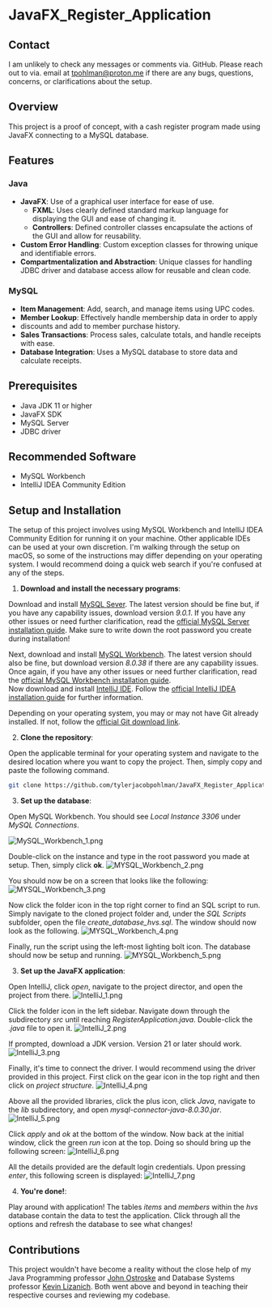 # JavaFX_Register_Application

## Contact
I am unlikely to check any messages or comments via. GitHub. Please reach out to via. email
at [tpohlman@proton.me](mailto:tpohlman@proton.me) if there are any bugs, questions, concerns, or
clarifications about the setup.
## Overview
This project is a proof of concept, with a cash register program made
using JavaFX connecting to a MySQL database.

## Features
### Java
- **JavaFX**: Use of a graphical user interface for ease of use.
  - **FXML**: Uses clearly defined standard markup language for 
displaying the GUI and ease of changing it.
  - **Controllers**: Defined controller classes encapsulate the actions
of the GUI and allow for reusability.
- **Custom Error Handling**: Custom exception classes for throwing
unique and identifiable errors.
- **Compartmentalization and Abstraction**: Unique classes for handling
JDBC driver and database access allow for reusable and clean code.
### MySQL
- **Item Management**: Add, search, and manage items using UPC codes.
- **Member Lookup**: Effectively handle membership data in order to apply
- discounts and add to member purchase history.
- **Sales Transactions**: Process sales, calculate totals, and handle receipts with ease.
- **Database Integration**: Uses a MySQL database to store data and calculate receipts.

## Prerequisites
- Java JDK 11 or higher
- JavaFX SDK
- MySQL Server
- JDBC driver
## Recommended Software
- MySQL Workbench
- IntelliJ IDEA Community Edition

## Setup and Installation
The setup of this project involves using MySQL Workbench and IntelliJ IDEA Community Edition
for running it on your machine. Other applicable IDEs can be used at your own discretion. I'm 
walking through the setup on macOS, so some of the instructions may differ depending on your 
operating system. I would recommend doing a quick web search if you're confused at any of the steps.

1. **Download and install the necessary programs**:

Download and install [MySQL Sever](https://dev.mysql.com/downloads/mysql/). The latest version should be fine but, if 
you have any capability issues, download version *9.0.1*. If you have any other issues or 
need further clarification, read the [official MySQL Server installation guide](https://dev.mysql.com/doc/refman/9.0/en/installing.html).
Make sure to write down the root password you create during installation!

Next, download and install [MySQL Workbench](https://dev.mysql.com/downloads/workbench/). The latest version should also
be fine, but download version *8.0.38* if there are any capability issues. Once again, if you have any other issues or
need further clarification, read the [official MySQL Workbench installation guide](https://dev.mysql.com/doc/workbench/en/wb-installing.html).
<br />
Now download and install [IntelliJ IDE](https://www.jetbrains.com/idea/download/other.html). Follow the 
[official IntelliJ IDEA installation guide](https://www.jetbrains.com/help/idea/installation-guide.html#snap) for further
information.

Depending on your operating system, you may or may not have Git already installed. If not, follow the 
[official Git download link](https://git-scm.com/downloads).

2. **Clone the repository**:

Open the applicable terminal for your operating system and navigate to the desired location where you want to copy the
project. Then, simply copy and paste the following command.
   ```bash 
   git clone https://github.com/tylerjacobpohlman/JavaFX_Register_Application
   ```
3. **Set up the database**:

Open MySQL Workbench. You should see *Local Instance 3306* under *MySQL Connections*.

![MySQL_Workbench_1.png](Setup%20Images/MySQL_Workbench_1.png)

Double-click on the instance and type in the root password you made at setup. Then, simply click **ok**.
![MYSQL_Workbench_2.png](Setup%20Images/MYSQL_Workbench_2.png)

You should now be on a screen that looks like the following:
![MYSQL_Workbench_3.png](Setup%20Images/MYSQL_Workbench_3.png)

Now click the folder icon in the top right corner to find an SQL script to run. Simply navigate to the cloned project
folder and, under the *SQL Scripts* subfolder, open the file *create_database_hvs.sql*. The window should now look as
the following.
![MYSQL_Workbench_4.png](Setup%20Images/MYSQL_Workbench_4.png)

Finally, run the script using the left-most lighting bolt icon. The database should now be setup and running.
![MYSQL_Workbench_5.png](Setup%20Images/MYSQL_Workbench_5.png)

3. **Set up the JavaFX application**:

Open IntelliJ, click *open*, navigate to the project director, and open the project from there.
![IntelliJ_1.png](Setup%20Images/IntelliJ_1.png)

Click the folder icon in the left sidebar. Navigate down through the subdirectory *src* until reaching *RegisterApplication.java*.
Double-click the *.java* file to open it.
![IntelliJ_2.png](Setup%20Images/IntelliJ_2.png)

If prompted, download a JDK version. Version 21 or later should work.
![IntelliJ_3.png](Setup%20Images/IntelliJ_3.png)

Finally, it's time to connect the driver. I would recommend using the driver provided in this project. First click on
the gear icon in the top right and then click on *project structure*.
![IntelliJ_4.png](Setup%20Images/IntelliJ_4.png)

Above all the provided libraries, click the plus icon, click *Java*, navigate to the *lib* subdirectory, and 
open *mysql-connector-java-8.0.30.jar*.
![IntelliJ_5.png](Setup%20Images/IntelliJ_5.png)

Click *apply* and *ok* at the bottom of the window. Now back at the initial window, click the green *run* icon at the top.
Doing so should bring up the following screen:
![IntelliJ_6.png](Setup%20Images/IntelliJ_6.png)

All the details provided are the default login credentials. Upon pressing *enter*, this following screen is displayed:
![IntelliJ_7.png](Setup%20Images/IntelliJ_7.png)

4. **You're done!**:

Play around with application! The tables *items* and *members* within the *hvs* database contain the data to test the
application. Click through all the options and refresh the database to see what changes!

## Contributions

This project wouldn't have become a reality without the close help of my Java Programming professor 
[John Ostroske](https://www.linkedin.com/in/john-ostroske-1b49aa59/) and Database Systems professor 
[Kevin Lizanich](https://www.linkedin.com/in/kevin-lizanich-86442a101/). Both went above and beyond in teaching their 
respective courses and reviewing my codebase.




